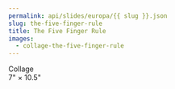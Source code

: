```yaml
---
permalink: api/slides/europa/{{ slug }}.json
slug: the-five-finger-rule
title: The Five Finger Rule
images:
  - collage-the-five-finger-rule
---
```

Collage  
7" × 10.5"